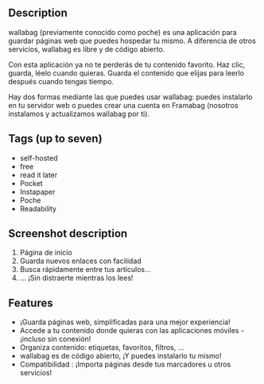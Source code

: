 ## Description
wallabag (previamente conocido como poche) es una aplicación para guardar páginas web que puedes hospedar tu mismo. A diferencia de otros servicios, wallabag es libre y de código abierto.

Con esta aplicación ya no te perderás de tu contenido favorito. Haz clic, guarda, léelo cuando quieras. Guarda el contenido que elijas para leerlo después cuando tengas tiempo.

Hay dos formas mediante las que puedes usar wallabag: puedes instalarlo en tu servidor web o puedes crear una cuenta en Framabag (nosotros instalamos y actualizamos wallabag por ti).

## Tags (up to seven)
- self-hosted
- free
- read it later
- Pocket
- Instapaper
- Poche
- Readability

## Screenshot description
1. Página de inicio
2. Guarda nuevos enlaces con facilidad
3. Busca rápidamente entre tus artículos…
4. … ¡Sin distraerte mientras los lees!

## Features
- ¡Guarda páginas web, simplificadas para una mejor experiencia!
- Accede a tu contenido donde quieras con las aplicaciones móviles - ¡incluso sin conexión!
- Organiza contenido: etiquetas, favoritos, filtros, …
- wallabag es de código abierto, ¡Y puedes instalarlo tu mismo!
- Compatibilidad : ¡Importa páginas desde tus marcadores u otros servicios!
